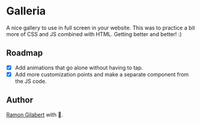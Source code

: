# Galleria

A nice gallery to use in full screen in your website. This was to practice a bit more of CSS and JS combined with HTML. Getting better and better! :)

## Roadmap

- [x] Add animations that go alone without having to tap.
- [x] Add more customization points and make a separate component from the JS code.

## Author

[Ramon Gilabert](https://www.twitter.com/RamonGilabert) with 💝.
